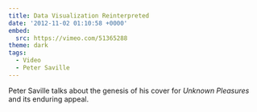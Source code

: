 ```yaml
---
title: Data Visualization Reinterpreted
date: '2012-11-02 01:10:58 +0000'
embed:
  src: https://vimeo.com/51365288
theme: dark
tags:
  - Video
  - Peter Saville
---
```

Peter Saville talks about the genesis of his cover for <cite>Unknown Pleasures</cite> and its enduring appeal.
